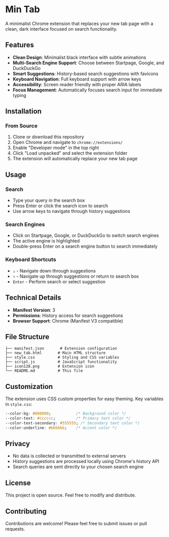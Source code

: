 # Min Tab

A minimalist Chrome extension that replaces your new tab page with a clean, dark interface focused on search functionality.

## Features

- **Clean Design**: Minimalist black interface with subtle animations
- **Multi-Search Engine Support**: Choose between Startpage, Google, and DuckDuckGo
- **Smart Suggestions**: History-based search suggestions with favicons
- **Keyboard Navigation**: Full keyboard support with arrow keys
- **Accessibility**: Screen reader friendly with proper ARIA labels
- **Focus Management**: Automatically focuses search input for immediate typing

## Installation

### From Source
1. Clone or download this repository
2. Open Chrome and navigate to `chrome://extensions/`
3. Enable "Developer mode" in the top right
4. Click "Load unpacked" and select the extension folder
5. The extension will automatically replace your new tab page

## Usage

### Search
- Type your query in the search box
- Press Enter or click the search icon to search
- Use arrow keys to navigate through history suggestions

### Search Engines
- Click on Startpage, Google, or DuckDuckGo to switch search engines
- The active engine is highlighted
- Double-press Enter on a search engine button to search immediately

### Keyboard Shortcuts
- `↓` - Navigate down through suggestions
- `↑` - Navigate up through suggestions or return to search box
- `Enter` - Perform search or select suggestion

## Technical Details

- **Manifest Version**: 3
- **Permissions**: History access for search suggestions
- **Browser Support**: Chrome (Manifest V3 compatible)

## File Structure

```
├── manifest.json       # Extension configuration
├── new_tab.html       # Main HTML structure
├── style.css          # Styling and CSS variables
├── script.js          # JavaScript functionality
├── icon128.png        # Extension icon
└── README.md          # This file
```

## Customization

The extension uses CSS custom properties for easy theming. Key variables in `style.css`:

```css
--color-bg: #000000;           /* Background color */
--color-text: #cccccc;         /* Primary text color */
--color-text-secondary: #555555; /* Secondary text color */
--color-underline: #bbbbbb;    /* Accent color */
```

## Privacy

- No data is collected or transmitted to external servers
- History suggestions are processed locally using Chrome's history API
- Search queries are sent directly to your chosen search engine

## License

This project is open source. Feel free to modify and distribute.

## Contributing

Contributions are welcome! Please feel free to submit issues or pull requests.

